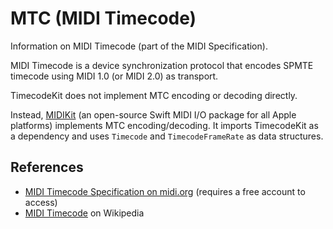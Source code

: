 # MTC (MIDI Timecode)

Information on MIDI Timecode (part of the MIDI Specification).

MIDI Timecode is a device synchronization protocol that encodes SPMTE timecode using MIDI 1.0 (or MIDI 2.0) as transport.

TimecodeKit does not implement MTC encoding or decoding directly.

Instead, [MIDIKit](https://github.com/orchetect/MIDIKit) (an open-source Swift MIDI I/O package for all Apple platforms) implements MTC encoding/decoding.
It imports TimecodeKit as a dependency and uses ``Timecode`` and ``TimecodeFrameRate`` as data structures.

## References

- [MIDI Timecode Specification on midi.org](https://www.midi.org/specifications/midi1-specifications/midi-time-code) (requires a free account to access)
- [MIDI Timecode](https://en.wikipedia.org/wiki/MIDI_timecode) on Wikipedia
